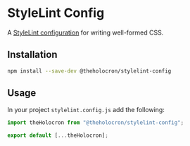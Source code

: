 # StyleLint Config

A [StyleLint configuration](https://stylelint.io/user-guide/configure/) for writing well-formed CSS.

## Installation

```bash
npm install --save-dev @theholocron/stylelint-config
```

## Usage

In your project `stylelint.config.js` add the following:

```javascript
import theHolocron from "@theholocron/stylelint-config";

export default [...theHolocron];
```
